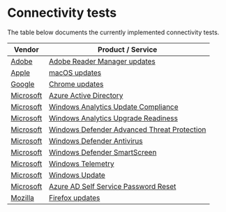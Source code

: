 # Connectivity tests

The table below documents the currently implemented connectivity tests.

| Vendor | Product / Service |
| -- | -- |
| [Adobe](./Adobe/) | [Adobe Reader Manager updates](./Adobe/ARMUpdate/) |
| [Apple](./Apple/) | [macOS updates](./Apple/MacOSUpdate/) |
| [Google](./Google/) | [Chrome updates](./Google/ChromeBrowser/) |
| [Microsoft](./Microsoft/) | [Azure Active Directory](./Microsoft/AzureActiveDirectory/) |
| [Microsoft](./Microsoft/) | [Windows Analytics Update Compliance](./Microsoft/WindowsAnalytics/) |
| [Microsoft](./Microsoft/) | [Windows Analytics Upgrade Readiness](./Microsoft/WindowsAnalytics/) |
| [Microsoft](./Microsoft/) | [Windows Defender Advanced Threat Protection](./Microsoft/WindowsDefenderAdvancedThreatProtection/) |
| [Microsoft](./Microsoft/) | [Windows Defender Antivirus](./Microsoft/WindowsDefenderAntiVirus/) |
| [Microsoft](./Microsoft/) | [Windows Defender SmartScreen](./Microsoft/WindowsDefenderSmartScreen/) |
| [Microsoft](./Microsoft/) | [Windows Telemetry](./Microsoft/WindowsTelemetry/) |
| [Microsoft](./Microsoft/) | [Windows Update](./Microsoft/WindowsUpdate/) |
| [Microsoft](./Microsoft/) | [Azure AD Self Service Password Reset](./Microsoft/AzureADPasswordReset/) |
| [Mozilla](./Mozilla) | [Firefox updates](./Mozilla/Firefox/) |